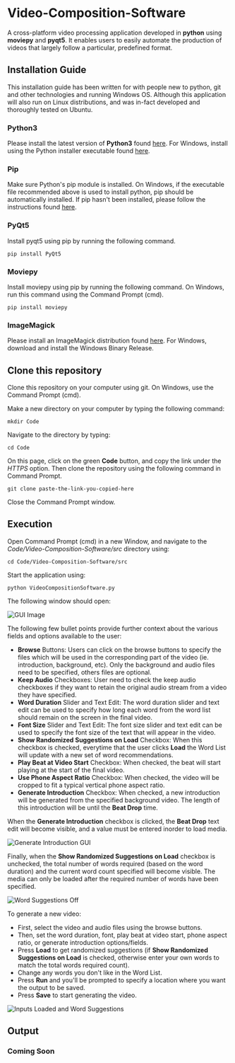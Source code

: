 # Video-Composition-Software

A cross-platform video processing application developed in **python** using **moviepy** and **pyqt5**. It enables users to easily 
automate the production of videos that largely follow a particular, predefined format.

## Installation Guide
This installation guide has been written for with people new to python, git and other technologies and running Windows OS. Although this application will also run on Linux distributions, and was in-fact 
developed and thoroughly tested on Ubuntu.
### Python3
Please install the latest version of **Python3** found [here](https://www.python.org/downloads/). For Windows, install using the Python installer executable found [here](https://www.python.org/downloads/windows/).

### Pip
Make sure Python's pip module is installed. On Windows, if the executable file recommended above is used to install python, pip should be automatically installed. If pip hasn't been installed, please follow the instructions found [here](https://www.geeksforgeeks.org/how-to-install-pip-on-windows/#:~:text=Download%20and%20Install%20pip%3A&text=Download%20the%20get%2Dpip.py,where%20the%20above%20file%20exists.&text=and%20wait%20through%20the%20installation,now%20installed%20on%20your%20system.).

### PyQt5 
Install pyqt5 using pip by running the following command.

`pip install PyQt5`

### Moviepy
Install moviepy using pip by running the following command. On Windows, run this command using the Command Prompt (cmd).

`pip install moviepy`

### ImageMagick
Please install an ImageMagick distribution found [here](https://imagemagick.org/script/download.php). For Windows, download and install the Windows Binary Release.

## Clone this repository
Clone this repository on your computer using git. On Windows, use the Command Prompt (cmd).

Make a new directory on your computer by typing the following command:

`mkdir Code`

Navigate to the directory by typing:

`cd Code`
 
On this page, click on the green **Code** button, and copy the link under the *HTTPS* option. Then clone the repository using the following command in Command Prompt.

`git clone paste-the-link-you-copied-here`

Close the Command Prompt window.

## Execution

Open Command Prompt (cmd) in a new Window, and navigate to the *Code/Video-Composition-Software/src* directory using:

`cd Code/Video-Composition-Software/src`

Start the application using:

`python VideoCompositionSoftware.py`

The following window should open:

![GUI Image](img/App-Fresh.PNG)

The following few bullet points provide further context about the various fields and options available to the user:

- **Browse** Buttons: Users can click on the browse buttons to specify the files which will be used in the corresponding part of the video (ie. introduction, background, etc). Only the background and audio files need to be specified, others files are optional.
- **Keep Audio** Checkboxes: User need to check the keep audio checkboxes if they want to retain the original audio stream from a video they have specified.
- **Word Duration** Slider and Text Edit: The word duration slider and text edit can be used to specify how long each word from the word list should remain on the screen in the final video. 
- **Font Size** Slider and Text Edit: The font size slider and text edit can be used to specify the font size of the text that will appear in the video.
- **Show Randomized Suggestions on Load** Checkbox: When this checkbox is checked, everytime that the user clicks **Load** the Word List will update with a new set of word recommendations.
- **Play Beat at Video Start** Checkbox: When checked, the beat will start playing at the start of the final video.
- **Use Phone Aspect Ratio** Checkbox: When checked, the video will be cropped to fit a typical vertical phone aspect ratio.
- **Generate Introduction** Checkbox: When checked, a new introduction will be generated from the specified background video. The length of this introduction will be until the **Beat Drop** time.

When the **Generate Introduction** checkbox is clicked, the **Beat Drop** text edit will become visible, and a value must be entered inorder to load media.

![Generate Introduction GUI](img/App-Generate-Introduction.PNG)

Finally, when the **Show Randomized Suggestions on Load** checkbox is unchecked, the total number of words required (based on the word duration) and the current word count specified will become visible. The media can only be loaded after the required
number of words have been specified.

![Word Suggestions Off](img/App-Word-Suggestions-Off.PNG)

To generate a new video:
- First, select the video and audio files using the browse buttons. 
- Then, set the word duration, font, play beat at video start, phone aspect ratio, or generate introduction options/fields.
- Press **Load** to get randomized suggestions (if **Show Randomized Suggestions on Load** is checked, otherwise enter your own words to match the total words required count).
- Change any words you don't like in the Word List.
- Press **Run** and you'll be prompted to specify a location where you want the output to be saved.
- Press **Save** to start generating the video.

![Inputs Loaded and Word Suggestions](img/App-Running.PNG)

## Output

### Coming Soon
